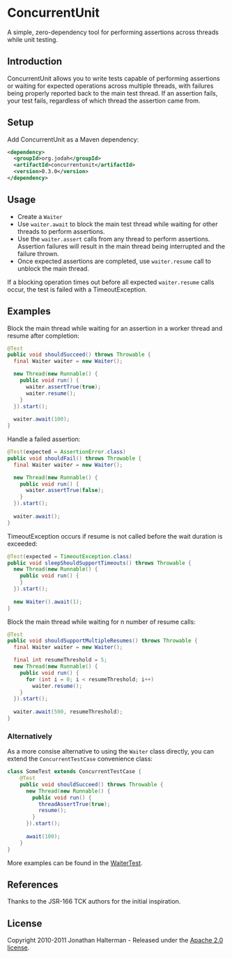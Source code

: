 # ConcurrentUnit

A simple, zero-dependency tool for performing assertions across threads while unit testing.

## Introduction

ConcurrentUnit allows you to write tests capable of performing assertions or waiting for expected operations across multiple threads, with failures being properly reported back to the main test thread. If an assertion fails, your test fails, regardless of which thread the assertion came from.

## Setup

Add ConcurrentUnit as a Maven dependency:

```xml
<dependency>
  <groupId>org.jodah</groupId>
  <artifactId>concurrentunit</artifactId>
  <version>0.3.0</version>
</dependency>
```

## Usage

* Create a `Waiter`
* Use `waiter.await` to block the main test thread while waiting for other threads to perform assertions. 
* Use the `waiter.assert` calls from any thread to perform assertions. Assertion failures will result in the main thread being interrupted and the failure thrown.
* Once expected assertions are completed, use `waiter.resume` call to unblock the main thread.

If a blocking operation times out before all expected `waiter.resume` calls occur, the test is failed with a TimeoutException.

## Examples

Block the main thread while waiting for an assertion in a worker thread and resume after completion:

```java
@Test
public void shouldSucceed() throws Throwable {
  final Waiter waiter = new Waiter();

  new Thread(new Runnable() {
    public void run() {
      waiter.assertTrue(true);
      waiter.resume();
    }
  }).start();
  
  waiter.await(100);
}
```

Handle a failed assertion:

```java
@Test(expected = AssertionError.class)
public void shouldFail() throws Throwable {
  final Waiter waiter = new Waiter();

  new Thread(new Runnable() {
    public void run() {
      waiter.assertTrue(false);
    }
  }).start();
  
  waiter.await();
}
```

TimeoutException occurs if resume is not called before the wait duration is exceeded:

```java
@Test(expected = TimeoutException.class)
public void sleepShouldSupportTimeouts() throws Throwable {
  new Thread(new Runnable() {
    public void run() {
    }
  }).start();
  
  new Waiter().await(1);
}
```

Block the main thread while waiting for n number of resume calls:

```java
@Test
public void shouldSupportMultipleResumes() throws Throwable {
  final Waiter waiter = new Waiter();

  final int resumeThreshold = 5;
  new Thread(new Runnable() {
    public void run() {
      for (int i = 0; i < resumeThreshold; i++)
        waiter.resume();
    }
  }).start();
  
  waiter.await(500, resumeThreshold);
}
```

### Alternatively

As a more consise alternative to using the `Waiter` class directly, you can extend the `ConcurrentTestCase` convenience class:

```java
class SomeTest extends ConcurrentTestCase {
	@Test
	public void shouldSucceed() throws Throwable {
	  new Thread(new Runnable() {
	    public void run() {
	      threadAssertTrue(true);
	      resume();
	    }
	  }).start();
	  
	  await(100);
	}
}
```

More examples can be found in the [WaiterTest](https://github.com/jhalterman/concurrentunit/blob/master/src/test/java/org/jodah/concurrentunit/WaiterTest.java).

## References

Thanks to the JSR-166 TCK authors for the initial inspiration.

## License

Copyright 2010-2011 Jonathan Halterman - Released under the [Apache 2.0 license](http://www.apache.org/licenses/LICENSE-2.0.html).
